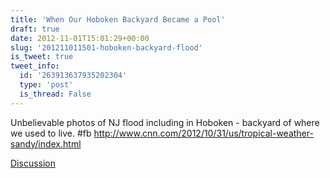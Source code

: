 ```yaml
---
title: 'When Our Hoboken Backyard Became a Pool'
draft: true
date: 2012-11-01T15:01:29+00:00
slug: '201211011501-hoboken-backyard-flood'
is_tweet: true
tweet_info:
  id: '263913637935202304'
  type: 'post'
  is_thread: False
---
```




Unbelievable photos of NJ flood including in Hoboken - backyard of where we used to live. #fb <http://www.cnn.com/2012/10/31/us/tropical-weather-sandy/index.html>

[Discussion](https://x.com/sytelus/status/263913637935202304)
